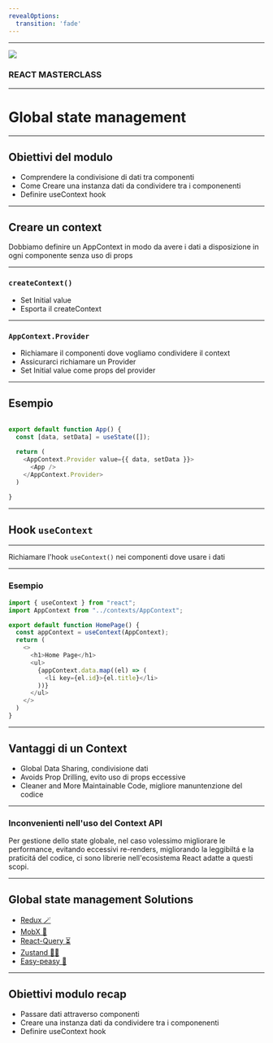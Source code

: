 ```yaml
---
revealOptions:
  transition: 'fade'
---
```


---

<img src="https://aulab.it/img/logo-aulab-horizontal-white.png">
<h3 class="r-fit-text">REACT MASTERCLASS</h3>

---

# Global state management

---

## Obiettivi del modulo

* Comprendere la condivisione di dati tra componenti <!-- .element: class="fragment" -->
* Come Creare una instanza dati da condividere tra i componenenti <!-- .element: class="fragment" -->
* Definire useContext hook <!-- .element: class="fragment" -->

---

## Creare un context

Dobbiamo definire un AppContext in modo da avere i dati a disposizione in ogni componente senza uso di props 

----

### ``` createContext() ```

* Set Initial value <!-- .element: class="fragment" -->
* Esporta il createContext <!-- .element: class="fragment" -->



----

### ``` AppContext.Provider ```

* Richiamare il componenti dove vogliamo condividere il context <!-- .element: class="fragment" -->
* Assicurarci richiamare un Provider <!-- .element: class="fragment" -->
* Set Initial value come props del provider <!-- .element: class="fragment" -->

----

## Esempio

```js

export default function App() {
  const [data, setData] = useState([]);
  
  return (
    <AppContext.Provider value={{ data, setData }}>
      <App />
    </AppContext.Provider>
  )

}

```

---

## Hook ``` useContext ```

----

Richiamare l'hook ```useContext()``` nei componenti dove usare i dati 


----

### Esempio 

```js
import { useContext } from "react";
import AppContext from "../contexts/AppContext";

export default function HomePage() {
  const appContext = useContext(AppContext);
  return (
    <>
      <h1>Home Page</h1>
      <ul>
        {appContext.data.map((el) => (
          <li key={el.id}>{el.title}</li>
        ))}
      </ul>
    </>
  )
}

```

---

## Vantaggi di un Context 

* Global Data Sharing, condivisione dati <!-- .element: class="fragment" -->
* Avoids Prop Drilling, evito uso di props eccessive <!-- .element: class="fragment" -->
* Cleaner and More Maintainable Code, migliore manuntenzione del codice <!-- .element: class="fragment" -->

----

### Inconvenienti nell'uso del Context API 

Per gestione dello state globale, nel caso volessimo migliorare le performance, evitando eccessivi re-renders, migliorando la leggibiltá e la praticitá del codice, ci sono librerie nell'ecosistema React adatte a questi scopi. 

----

## Global state management Solutions

* [Redux 🪄](https://redux.js.org/)
* [MobX 🚀](https://mobx.js.org/react-integration.html)
* [React-Query ⏳](https://tanstack.com/query/latest/docs/framework/react/overview)
* [Zustand 👏🏻](https://docs.pmnd.rs/zustand/getting-started/introduction)
* [Easy-peasy 🎉](https://easy-peasy.vercel.app/)

---

## Obiettivi modulo recap

* Passare dati attraverso componenti 
* Creare una instanza dati da condividere tra i componenenti
* Definire useContext hook 